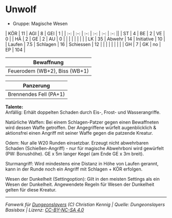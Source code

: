 # Unwolf  
- Gruppe: Magische Wesen  

| KÖR    | 11  | AGI      | 8  | GEI        | 1   |
| :-: | :-: | :-: | :-: | :-: | :-: ||
| ST     | 4   | BE       | 2  | VE         | 0   |
| HÄ     | 2   | GE       | 2  | AU         | 0   |
|        |     |          |    |            |     |
| LK     | 35  | Abwehr   | 14 | Initiative | 10  |
| Laufen | 7.5 | Schlagen | 16 | Schiessen  | 12  |
|        |     |          |    |            |     |
| GH     | 7   | GK       | no | EP         | 104 |


| Bewaffnung |
| --- |
| Feuerodem (WB+2), Biss (WB+1) |


| Panzerung |
| --- |
| Brennendes Fell (PA+1) |


**Talente:**  
Anfällig: Erhält doppelten Schaden durch Eis-, Frost- und Wasserangriffe.

Natürliche Waffen: Bei einem Schlagen-Patzer gegen einen Bewaffneten wird dessen Waffe getroffen. Der Angegriffene würfelt augenblicklich & aktionsfrei einen Angriff mit seiner Waffe gegen die patzende Kreatur.

Odem: Nur alle W20 Runden einsetzbar. Erzeugt nicht abwehrbaren Schaden (Schießen-Angriff) - nur für magische Abwehrboni wird gewürfelt (PW: Bonushöhe). GE x 5m langer Kegel (am Ende GE x 3m breit).

Sturmangriff: Wird mindestens eine Distanz in Höhe von Laufen gerannt, kann in der Runde noch ein Angriff mit Schlagen + KÖR erfolgen.

Wesen der Dunkelheit (Settingoption): Gilt in den meisten Settings als ein Wesen der Dunkelheit. Angewendete Regeln für Wesen der Dunkelheit gelten für diese Kreatur.





___
*Fanwerk für [Dungeonslayers](https://www.dungeonslayers.net/) (C) Christian Kennig | Quelle: Dungeonslayers Basisbox | Lizenz: [CC-BY-NC-SA 4.0](https://creativecommons.org/licenses/by-nc-sa/4.0/deed.de)*
